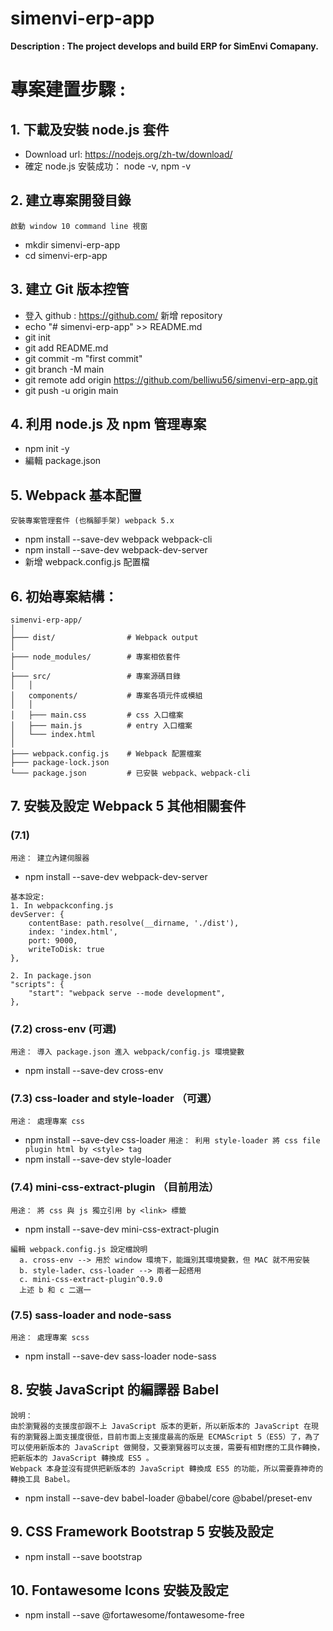 # simenvi-erp-app
**Description : The project develops and build ERP for SimEnvi Comapany.**

# 專案建置步驟 :

## 1. 下載及安裝 node.js 套件
- Download url: https://nodejs.org/zh-tw/download/ 
- 確定 node.js 安裝成功： node -v, npm -v 

## 2. 建立專案開發目錄
`啟動 window 10 command line 視窗`
- mkdir simenvi-erp-app
- cd simenvi-erp-app

## 3. 建立 Git 版本控管
- 登入 github : https://github.com/ 新增 repository 
- echo "# simenvi-erp-app" >> README.md
- git init
- git add README.md
- git commit -m "first commit"
- git branch -M main
- git remote add origin https://github.com/belliwu56/simenvi-erp-app.git
- git push -u origin main

## 4. 利用 node.js 及 npm 管理專案
- npm init -y
- 編輯 package.json

## 5. Webpack 基本配置
`安裝專案管理套件 (也稱腳手架) webpack 5.x`
- npm install --save-dev webpack webpack-cli
- npm install --save-dev webpack-dev-server
- 新增 webpack.config.js 配置檔

## 6. 初始專案結構：
```
simenvi-erp-app/
│
├─── dist/                # Webpack output
│
├─── node_modules/        # 專案相依套件
│
├─── src/                 # 專案源碼目錄 
│   │
│   components/           # 專案各項元件或模組
│   │
│   ├─── main.css         # css 入口檔案
│   ├─── main.js          # entry 入口檔案
│   └─── index.html  
│
├─── webpack.config.js    # Webpack 配置檔案
├─── package-lock.json
└─── package.json         # 已安裝 webpack、webpack-cli
``` 
## 7. 安裝及設定 Webpack 5 其他相關套件
### (7.1) 
`用途： 建立內建伺服器`
- npm install --save-dev webpack-dev-server
```
基本設定:
1. In webpackconfing.js
devServer: {
    contentBase: path.resolve(__dirname, './dist'),
    index: 'index.html',
    port: 9000,
    writeToDisk: true
},

2. In package.json
"scripts": {
    "start": "webpack serve --mode development",
},
```

### (7.2) cross-env (可選)
`用途： 導入 package.json 進入 webpack/config.js 環境變數`
- npm install --save-dev cross-env

### (7.3) css-loader and style-loader （可選）
`用途： 處理專案 css`
- npm install --save-dev css-loader
`用途： 利用 style-loader 將 css file plugin html by <style> tag` 
- npm install --save-dev style-loader

### (7.4) mini-css-extract-plugin （目前用法）
`用途： 將 css 與 js 獨立引用 by <link> 標籤`
- npm install --save-dev mini-css-extract-plugin

```
編輯 webpack.config.js 設定檔說明  
  a. cross-env --> 用於 window 環境下，能識別其環境變數，但 MAC 就不用安裝
  b. style-lader、css-loader --> 兩者一起搭用
  c. mini-css-extract-plugin^0.9.0
  上述 b 和 c 二選一
``` 

### (7.5) sass-loader and node-sass
`用途： 處理專案 scss`
- npm install --save-dev sass-loader node-sass

## 8. 安裝 JavaScript 的編譯器 Babel
```
說明：
由於瀏覽器的支援度卻跟不上 JavaScript 版本的更新，所以新版本的 JavaScript 在現有的瀏覽器上面支援度很低，目前市面上支援度最高的版是 ECMAScript 5（ES5）了，為了可以使用新版本的 JavaScript 做開發，又要瀏覽器可以支援，需要有相對應的工具作轉換，把新版本的 JavaScript 轉換成 ES5 。
Webpack 本身並沒有提供把新版本的 JavaScript 轉換成 ES5 的功能，所以需要靠神奇的轉換工具 Babel。
```
- npm install --save-dev babel-loader @babel/core @babel/preset-env

## 9. CSS Framework Bootstrap 5 安裝及設定
- npm install --save bootstrap

## 10. Fontawesome Icons 安裝及設定 
- npm install --save @fortawesome/fontawesome-free
 
